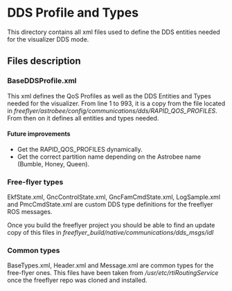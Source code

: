 # DDS Profile and Types

This directory contains all xml files used to define the DDS entities needed
for the visualizer DDS mode.

## Files description

### BaseDDSProfile.xml

This xml defines the QoS Profiles as well as the DDS Entities and Types needed
for the visualizer. From line 1 to 993, it is a copy from the file located in
*freeflyer/astrobee/config/communications/dds/RAPID_QOS_PROFILES*. From then on
it defines all entities and types needed.

#### Future improvements

* Get the RAPID_QOS_PROFILES dynamically.
* Get the correct partition name depending on the Astrobee name (Bumble, Honey,
  Queen).

### Free-flyer types

EkfState.xml, GncControlState.xml, GncFamCmdState.xml, LogSample.xml and
PmcCmdState.xml are custom DDS type definitions for the freeflyer ROS messages.

Once you build the freeflyer project you should be able to find an update copy
of this files in *freeflyer_build/native/communications/dds_msgs/idl*

### Common types

BaseTypes.xml, Header.xml and Message.xml are common types for the free-flyer
ones. This files have been taken from */usr/etc/rtiRoutingService* once the
freeflyer repo was cloned and installed.
